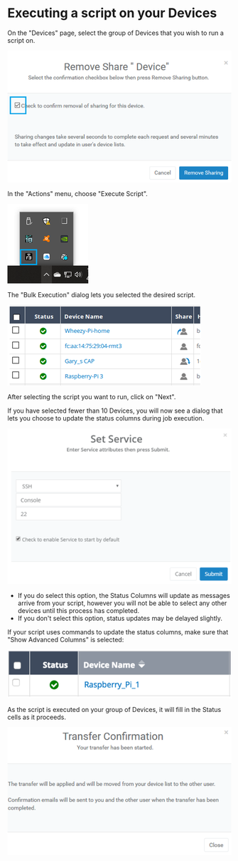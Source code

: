 # Executing a script on your Devices

On the "Devices" page, select the group of Devices that you wish to run a script on.

![](../../.gitbook/assets/image%20%28308%29.png)

In the "Actions" menu, choose "Execute Script".  

![](../../.gitbook/assets/image%20%28425%29.png)

The "Bulk Execution" dialog lets you selected the desired script.  

![](../../.gitbook/assets/image%20%28326%29.png)

After selecting the script you want to run, click on "Next".

If you have selected fewer than 10 Devices, you will now see a dialog that lets you choose to update the status columns during job execution.  

![](../../.gitbook/assets/image%20%28304%29.png)

* If you do select this option, the Status Columns will update as messages arrive from your script, however you will not be able to select any other devices until this process has completed.
* If you don't select this option, status updates may be delayed slightly.

If your script uses commands to update the status columns,  make sure that "Show Advanced Columns" is selected:

![](../../.gitbook/assets/image%20%283%29.png)

As the script is executed on your group of Devices, it will fill in the Status cells as it proceeds.

![](../../.gitbook/assets/image%20%28187%29.png)

